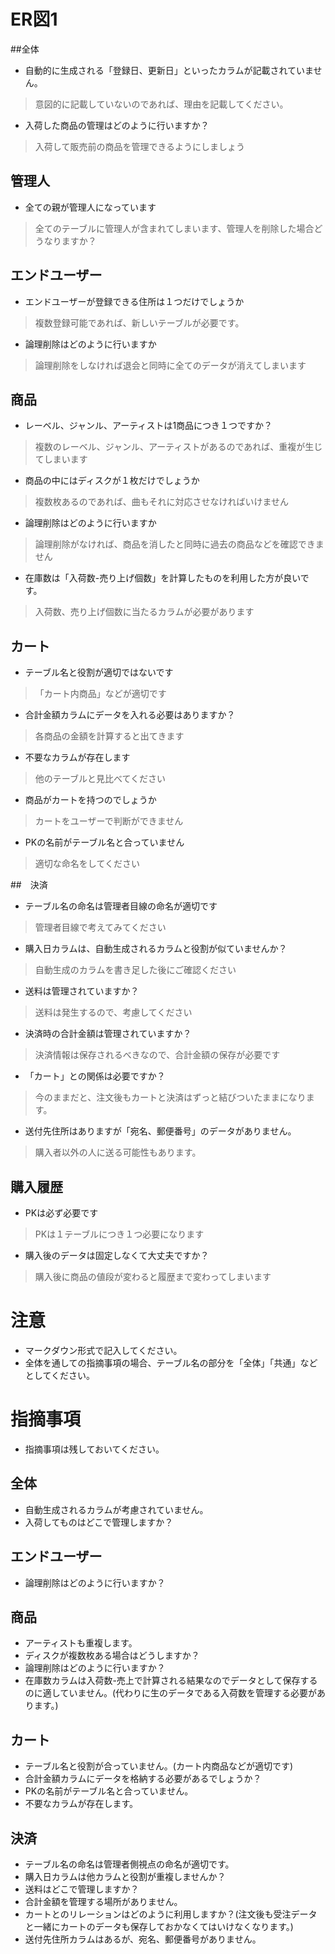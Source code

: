 # ER図1

##全体
- 自動的に生成される「登録日、更新日」といったカラムが記載されていません。
> 意図的に記載していないのであれば、理由を記載してください。

- 入荷した商品の管理はどのように行いますか？
> 入荷して販売前の商品を管理できるようにしましょう

## 管理人
- 全ての親が管理人になっています
> 全てのテーブルに管理人が含まれてしまいます、管理人を削除した場合どうなりますか？

## エンドユーザー
- エンドユーザーが登録できる住所は１つだけでしょうか
> 複数登録可能であれば、新しいテーブルが必要です。

- 論理削除はどのように行いますか
> 論理削除をしなければ退会と同時に全てのデータが消えてしまいます

## 商品
- レーベル、ジャンル、アーティストは1商品につき１つですか？
> 複数のレーベル、ジャンル、アーティストがあるのであれば、重複が生じてしまいます

- 商品の中にはディスクが１枚だけでしょうか
> 複数枚あるのであれば、曲もそれに対応させなければいけません
 
- 論理削除はどのように行いますか
> 論理削除がなければ、商品を消したと同時に過去の商品などを確認できません

- 在庫数は「入荷数-売り上げ個数」を計算したものを利用した方が良いです。
> 入荷数、売り上げ個数に当たるカラムが必要があります

## カート
- テーブル名と役割が適切ではないです
> 「カート内商品」などが適切です

- 合計金額カラムにデータを入れる必要はありますか？
> 各商品の金額を計算すると出てきます

- 不要なカラムが存在します
> 他のテーブルと見比べてください

- 商品がカートを持つのでしょうか
> カートをユーザーで判断ができません

- PKの名前がテーブル名と合っていません
> 適切な命名をしてください

##　決済
- テーブル名の命名は管理者目線の命名が適切です
> 管理者目線で考えてみてください

- 購入日カラムは、自動生成されるカラムと役割が似ていませんか？
> 自動生成のカラムを書き足した後にご確認ください

- 送料は管理されていますか？
> 送料は発生するので、考慮してください

- 決済時の合計金額は管理されていますか？
> 決済情報は保存されるべきなので、合計金額の保存が必要です

- 「カート」との関係は必要ですか？
> 今のままだと、注文後もカートと決済はずっと結びついたままになります。

- 送付先住所はありますが「宛名、郵便番号」のデータがありません。
> 購入者以外の人に送る可能性もあります。

## 購入履歴
- PKは必ず必要です
> PKは１テーブルにつき１つ必要になります

- 購入後のデータは固定しなくて大丈夫ですか？
> 購入後に商品の値段が変わると履歴まで変わってしまいます

# 注意
* マークダウン形式で記入してください。
* 全体を通しての指摘事項の場合、テーブル名の部分を「全体」「共通」などとしてください。

# 指摘事項
 * 指摘事項は残しておいてください。
 
## 全体
- 自動生成されるカラムが考慮されていません。
- 入荷してものはどこで管理しますか？

## エンドユーザー
- 論理削除はどのように行いますか？

## 商品
- アーティストも重複します。
- ディスクが複数枚ある場合はどうしますか？
- 論理削除はどのように行いますか？
- 在庫数カラムは入荷数-売上で計算される結果なのでデータとして保存するのに適していません。(代わりに生のデータである入荷数を管理する必要があります。)

## カート
- テーブル名と役割が合っていません。(カート内商品などが適切です)
- 合計金額カラムにデータを格納する必要があるでしょうか？
- PKの名前がテーブル名と合っていません。
- 不要なカラムが存在します。

## 決済
- テーブル名の命名は管理者側視点の命名が適切です。
- 購入日カラムは他カラムと役割が重複しませんか？
- 送料はどこで管理しますか？
- 合計金額を管理する場所がありません。
- カートとのリレーションはどのように利用しますか？(注文後も受注データと一緒にカートのデータも保存しておかなくてはいけなくなります。)
- 送付先住所カラムはあるが、宛名、郵便番号がありません。
